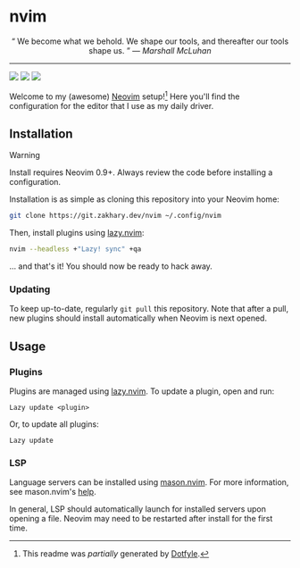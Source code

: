 # nvim

<p align="center">
  <q>
    We become what we behold. We shape our tools, and thereafter our tools shape
    us.
  </q>
  &mdash;
  <i>
    Marshall McLuhan
  </i>
</p>

---

[![][plugin.badge]][dotfyle.repo]
[![][leader.badge]][dotfyle.repo]
[![][manage.badge]][dotfyle.repo]

Welcome to my (awesome) [Neovim][neovim] setup![^1] Here you'll find the
configuration for the editor that I use as my daily driver.

## Installation

> [!WARNING]
> Install requires Neovim 0.9+. Always review the code before installing a
> configuration.

Installation is as simple as cloning this repository into your Neovim home:

```sh
git clone https://git.zakhary.dev/nvim ~/.config/nvim
```

Then, install plugins using [lazy.nvim][lazy]:

```sh
nvim --headless +"Lazy! sync" +qa
```

... and that's it! You should now be ready to hack away.

### Updating

To keep up-to-date, regularly `git pull` this repository. Note that after a
pull, new plugins should install automatically when Neovim is next opened.

## Usage

### Plugins

Plugins are managed using [lazy.nvim][lazy]. To update a plugin, open and run:

```vim
Lazy update <plugin>
```

Or, to update all plugins:

```vim
Lazy update
```

### LSP

Language servers can be installed using [mason.nvim][mason]. For more
information, see mason.nvim's [help][mason.help].

In general, LSP should automatically launch for installed servers upon opening a
file. Neovim may need to be restarted after install for the first time.


<!-- Footer -->
[^1]: This readme was _partially_ generated by [Dotfyle][dotfyle].

<!-- Reference-style links -->
[dotfyle]:      https://dotfyle.com
[dotfyle.repo]: https://dotfyle.com/kaplanz/nvim
[lazy]:         https://github.com/folke/lazy.nvim
[mason]:        https://github.com/williamboman/mason.nvim
[mason.help]:   https://github.com/williamboman/mason.nvim/blob/main/doc/mason.txt
[neovim]:       https://neovim.io

<!-- Reference-style badges -->
[leader.badge]: https://dotfyle.com/kaplanz/nvim/badges/leaderkey?style=flat
[manage.badge]: https://dotfyle.com/kaplanz/nvim/badges/plugin-manager?style=flat
[plugin.badge]: https://dotfyle.com/kaplanz/nvim/badges/plugins?style=flat

